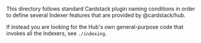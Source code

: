 This directory follows standard Cardstack plugin naming conditions in order to define several Indexer features that are provided by @cardstack/hub.

If instead you are looking for the Hub's own general-purpose code that invokes all the Indexers, see `./indexing`.
